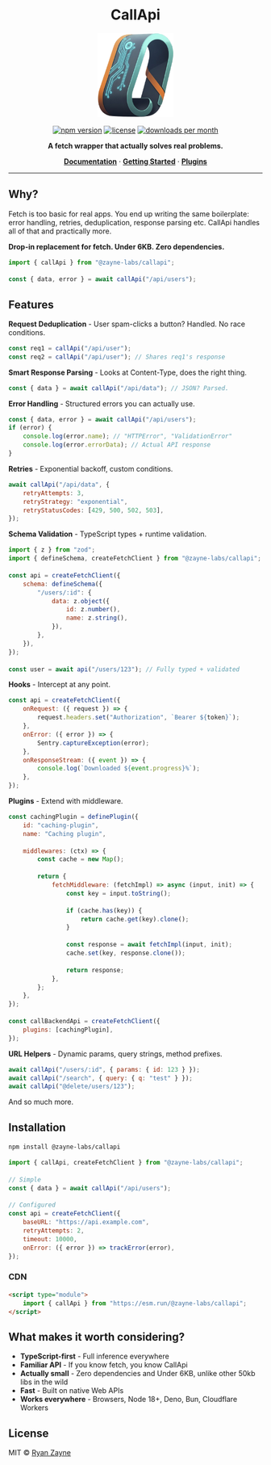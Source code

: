 <h1 align="center">CallApi</h1>

<p align="center">
  <img src="https://raw.githubusercontent.com/zayne-labs/callapi/refs/heads/main/apps/docs/public/logo.png" alt="CallApi Logo" width="30%">
</p>

<p align="center">
  <a href="https://www.npmjs.com/package/@zayne-labs/callapi"><img src="https://img.shields.io/npm/v/@zayne-labs/callapi?style=flat&color=EFBA5F" alt="npm version"></a>
  <a href="https://github.com/zayne-labs/callapi/blob/master/LICENSE"><img src="https://img.shields.io/npm/l/@zayne-labs/callapi?style=flat&color=EFBA5F" alt="license"></a>
  <a href="https://www.npmjs.com/package/@zayne-labs/callapi"><img src="https://img.shields.io/npm/dm/@zayne-labs/callapi?style=flat&color=EFBA5F" alt="downloads per month"></a>
</p>

<p align="center">
  <strong>A fetch wrapper that actually solves real problems.</strong>
</p>

<p align="center">
  <a href="https://zayne-labs-callapi.netlify.app"><strong>Documentation</strong></a> ·
  <a href="https://zayne-labs-callapi.netlify.app/docs/getting-started"><strong>Getting Started</strong></a> ·
  <a href="https://github.com/zayne-labs/callapi/tree/main/packages/callapi-plugins"><strong>Plugins</strong></a>
</p>

---

## Why?

Fetch is too basic for real apps. You end up writing the same boilerplate: error handling, retries, deduplication, response parsing etc. CallApi handles all of that and practically more.

**Drop-in replacement for fetch. Under 6KB. Zero dependencies.**

```js
import { callApi } from "@zayne-labs/callapi";

const { data, error } = await callApi("/api/users");
```

## Features

**Request Deduplication** - User spam-clicks a button? Handled. No race conditions.

```js
const req1 = callApi("/api/user");
const req2 = callApi("/api/user"); // Shares req1's response
```

**Smart Response Parsing** - Looks at Content-Type, does the right thing.

```js
const { data } = await callApi("/api/data"); // JSON? Parsed.
```

**Error Handling** - Structured errors you can actually use.

```js
const { data, error } = await callApi("/api/users");
if (error) {
	console.log(error.name); // "HTTPError", "ValidationError"
	console.log(error.errorData); // Actual API response
}
```

**Retries** - Exponential backoff, custom conditions.

```js
await callApi("/api/data", {
	retryAttempts: 3,
	retryStrategy: "exponential",
	retryStatusCodes: [429, 500, 502, 503],
});
```

**Schema Validation** - TypeScript types + runtime validation.

```js
import { z } from "zod";
import { defineSchema, createFetchClient } from "@zayne-labs/callapi";

const api = createFetchClient({
	schema: defineSchema({
		"/users/:id": {
			data: z.object({
				id: z.number(),
				name: z.string(),
			}),
		},
	}),
});

const user = await api("/users/123"); // Fully typed + validated
```

**Hooks** - Intercept at any point.

```js
const api = createFetchClient({
	onRequest: ({ request }) => {
		request.headers.set("Authorization", `Bearer ${token}`);
	},
	onError: ({ error }) => {
		Sentry.captureException(error);
	},
	onResponseStream: ({ event }) => {
		console.log(`Downloaded ${event.progress}%`);
	},
});
```

**Plugins** - Extend with middleware.

```js
const cachingPlugin = definePlugin({
	id: "caching-plugin",
	name: "Caching plugin",

	middlewares: (ctx) => {
		const cache = new Map();

		return {
			fetchMiddleware: (fetchImpl) => async (input, init) => {
				const key = input.toString();

				if (cache.has(key)) {
					return cache.get(key).clone();
				}

				const response = await fetchImpl(input, init);
				cache.set(key, response.clone());

				return response;
			},
		};
	},
});

const callBackendApi = createFetchClient({
	plugins: [cachingPlugin],
});
```

**URL Helpers** - Dynamic params, query strings, method prefixes.

```js
await callApi("/users/:id", { params: { id: 123 } });
await callApi("/search", { query: { q: "test" } });
await callApi("@delete/users/123");
```

And so much more.

## Installation

```bash
npm install @zayne-labs/callapi
```

```js
import { callApi, createFetchClient } from "@zayne-labs/callapi";

// Simple
const { data } = await callApi("/api/users");

// Configured
const api = createFetchClient({
	baseURL: "https://api.example.com",
	retryAttempts: 2,
	timeout: 10000,
	onError: ({ error }) => trackError(error),
});
```

### CDN

```html
<script type="module">
	import { callApi } from "https://esm.run/@zayne-labs/callapi";
</script>
```

## What makes it worth considering?

- **TypeScript-first** - Full inference everywhere
- **Familiar API** - If you know fetch, you know CallApi
- **Actually small** - Zero dependencies and Under 6KB, unlike other 50kb libs in the wild
- **Fast** - Built on native Web APIs
- **Works everywhere** - Browsers, Node 18+, Deno, Bun, Cloudflare Workers

## License

MIT © [Ryan Zayne](https://github.com/ryan-zayne)
